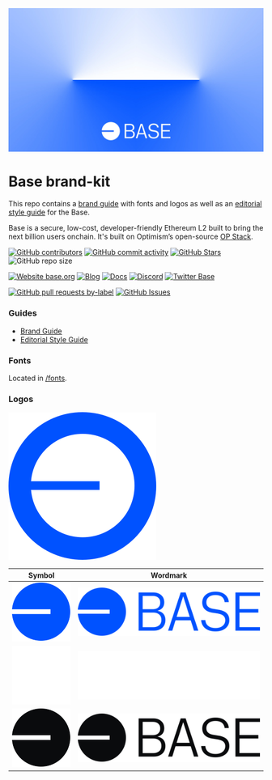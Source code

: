 ![Base](logo.webp)

# Base brand-kit

This repo contains a [brand guide](guides/brand-guide.pdf) with fonts and logos as well as an [editorial style guide](guides/editorial-style-guide.md) for the Base.

Base is a secure, low-cost, developer-friendly Ethereum L2 built to bring the next billion users onchain. It's built on Optimism’s open-source [OP Stack](https://stack.optimism.io/).

<!-- Badge row 1 - status -->

[![GitHub contributors](https://img.shields.io/github/contributors/base-org/brand-kit)](https://github.com/base-org/brand-kit/graphs/contributors)
[![GitHub commit activity](https://img.shields.io/github/commit-activity/w/base-org/brand-kit)](https://github.com/base-org/brand-kit/graphs/contributors)
[![GitHub Stars](https://img.shields.io/github/stars/base-org/brand-kit.svg)](https://github.com/base-org/brand-kit/stargazers)
![GitHub repo size](https://img.shields.io/github/repo-size/base-org/brand-kit)

<!-- Badge row 2 - links and profiles -->

[![Website base.org](https://img.shields.io/website-up-down-green-red/https/base.org.svg)](https://base.org)
[![Blog](https://img.shields.io/badge/blog-up-green)](https://base.mirror.xyz/)
[![Docs](https://img.shields.io/badge/docs-up-green)](https://docs.base.org/)
[![Discord](https://img.shields.io/discord/1067165013397213286?label=discord)](https://base.org/discord)
[![Twitter Base](https://img.shields.io/twitter/follow/Base?style=social)](https://twitter.com/Base)

<!-- Badge row 3 - detailed status -->

[![GitHub pull requests by-label](https://img.shields.io/github/issues-pr-raw/base-org/brand-kit)](https://github.com/base-org/brand-kit/pulls)
[![GitHub Issues](https://img.shields.io/github/issues-raw/base-org/brand-kit.svg)](https://github.com/base-org/brand-kit/issues)

### Guides

- [Brand Guide](guides/brand-guide.pdf)
- [Editorial Style Guide](guides/editorial-style-guide.md)

### Fonts

Located in [/fonts](fonts/).

### Logos

![InProduct](logo/in-product/Base_Network_Logo.svg)

| Symbol                                            | Wordmark                                                |
| ------------------------------------------------- | ------------------------------------------------------- |
| ![SymbolBlue](logo/symbol/Base_Symbol_Blue.svg)   | ![WordmarkBlue](logo/wordmark/Base_Wordmark_Blue.svg)   |
| ![SymbolWhite](logo/symbol/Base_Symbol_White.svg) | ![WordmarkWhite](logo/wordmark/Base_Wordmark_White.svg) |
| ![SymbolBlack](logo/symbol/Base_Symbol_Black.svg) | ![WordmarkBlack](logo/wordmark/Base_Wordmark_Black.svg) |
